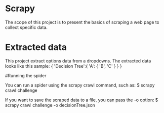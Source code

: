 # Scrapy
The scope of this project is to present the basics of scraping a web page to collect specific data.

# Extracted data
This project extract options data from a dropdowns. The extracted data looks like this sample:
{
'Decision Tree':{ 
                'A': {
                     'B', 
                     'C'
                     }
                }
}

#Running the spider

You can run a spider using the scrapy crawl command, such as:
$ scrapy crawl challenge

If you want to save the scraped data to a file, you can pass the -o option:
$ scrapy crawl challenge -o decisionTree.json
